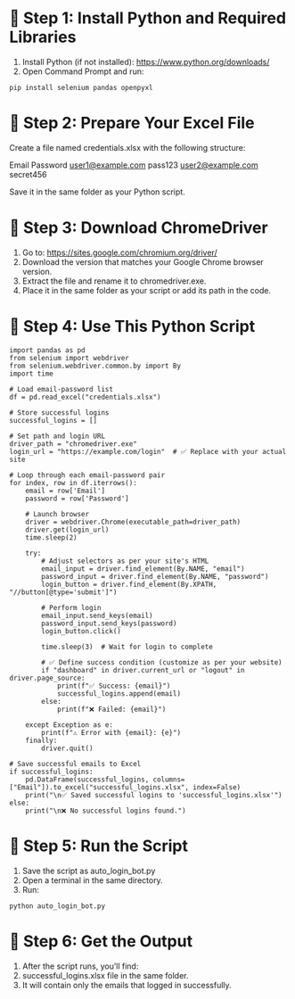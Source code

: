 # 🔹 Step 1: Install Python and Required Libraries
1. Install Python (if not installed): https://www.python.org/downloads/
2. Open Command Prompt and run:
```
pip install selenium pandas openpyxl
```
# 🔹 Step 2: Prepare Your Excel File
Create a file named credentials.xlsx with the following structure:

Email	                       Password
user1@example.com	            pass123
user2@example.com           	secret456

Save it in the same folder as your Python script.

# 🔹 Step 3: Download ChromeDriver
1. Go to: https://sites.google.com/chromium.org/driver/
2. Download the version that matches your Google Chrome browser version.
3. Extract the file and rename it to chromedriver.exe.
4. Place it in the same folder as your script or add its path in the code.

# 🔹 Step 4: Use This Python Script
```
import pandas as pd
from selenium import webdriver
from selenium.webdriver.common.by import By
import time

# Load email-password list
df = pd.read_excel("credentials.xlsx")

# Store successful logins
successful_logins = []

# Set path and login URL
driver_path = "chromedriver.exe"
login_url = "https://example.com/login"  # ✅ Replace with your actual site

# Loop through each email-password pair
for index, row in df.iterrows():
    email = row['Email']
    password = row['Password']

    # Launch browser
    driver = webdriver.Chrome(executable_path=driver_path)
    driver.get(login_url)
    time.sleep(2)

    try:
        # Adjust selectors as per your site's HTML
        email_input = driver.find_element(By.NAME, "email")
        password_input = driver.find_element(By.NAME, "password")
        login_button = driver.find_element(By.XPATH, "//button[@type='submit']")

        # Perform login
        email_input.send_keys(email)
        password_input.send_keys(password)
        login_button.click()

        time.sleep(3)  # Wait for login to complete

        # ✅ Define success condition (customize as per your website)
        if "dashboard" in driver.current_url or "logout" in driver.page_source:
            print(f"✅ Success: {email}")
            successful_logins.append(email)
        else:
            print(f"❌ Failed: {email}")

    except Exception as e:
        print(f"⚠️ Error with {email}: {e}")
    finally:
        driver.quit()

# Save successful emails to Excel
if successful_logins:
    pd.DataFrame(successful_logins, columns=["Email"]).to_excel("successful_logins.xlsx", index=False)
    print("\n✅ Saved successful logins to 'successful_logins.xlsx'")
else:
    print("\n❌ No successful logins found.")
```
# 🔹 Step 5: Run the Script
1. Save the script as auto_login_bot.py
2. Open a terminal in the same directory.
3. Run:
 ```
python auto_login_bot.py
```
# 🔹 Step 6: Get the Output
1. After the script runs, you’ll find:
2. successful_logins.xlsx file in the same folder.
3. It will contain only the emails that logged in successfully.

